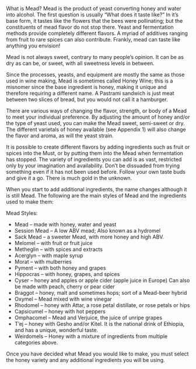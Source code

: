 What is Mead? Mead is the product of yeast converting honey and water into alcohol.  The first question is usually “What does it taste like?” In it’s base form, it tastes like the flowers that the bees were pollinating; but the constituents of mead flavor do not stop there. Yeast and fermentation methods provide completely different flavors. A myriad of additives ranging from fruit to rare spices can also contribute. Frankly, mead can taste like anything you envision!

Mead is not always sweet, contrary to many people’s opinion. It can be as dry as can be, or sweet, with all sweetness levels in between.

Since the processes, yeasts, and equipment are mostly the same as those used in wine making, Mead is sometimes called Honey Wine; this is a misnomer since the base ingredient is honey, making it unique and therefore requiring a different name.  A Pastrami sandwich is just meat between two slices of bread, but you would not call it a hamburger.

There are various ways of changing the flavor, strength, or body of a Mead to meet your individual preference.  By adjusting the amount of honey and/or the type of yeast used, you can make the Mead sweet, semi-sweet or dry.  The different varietals of honey available (see Appendix 1) will also change the flavor and aroma, as will the yeast strain.

It is possible to create different flavors by adding ingredients such as fruit or spices into the Must, or by putting them into the Mead when fermentation has stopped.  The variety of ingredients you can add is as vast, restricted only by your imagination and availability.  Don’t be dissuaded from trying something even if it has not been used before.  Follow your own taste buds and give it a go.  There is much gold in the unknown.

When you start to add additional ingredients, the name changes although it is still Mead.  The following are the main styles of Mead and the ingredients used to make them:

Mead Styles:

- Mead – made with honey, water and yeast
- Session Mead – A low ABV mead; Also known as a hydromel
- Sack Mead – a sweeter Mead, with more honey and high ABV.
- Melomel – with fruit or fruit juice
- Metheglin – with spices and extracts
- Acerglyn – with maple syrup
- Morat – with mulberries
- Pyment – with both honey and grapes
- Hippocras – with honey, grapes, and spices
- Cyser – honey and apples or apple cider (apple juice in Europe) Can also be made with peach, cherry or pear cider
- Braggot – honey, malt and sometimes hops; sort of a Mead-beer hybrid
- Oxymel – Mead mixed with wine vinegar
- Rhodomel – honey with Attar, a rose petal distillate, or rose petals or hips
- Capsicumel – honey with hot peppers
- Omphacomel – Mead and Verjuice, the juice of unripe grapes
- T’ej – honey with Gesho and/or Kitel. It is the national drink of Ethiopia, and has a unique, wonderful taste.
- Weirdomels – Honey with a mixture of ingredients from multiple categories above.

Once you have decided what Mead you would like to make, you must select the honey variety and any additional ingredients you will be using.
